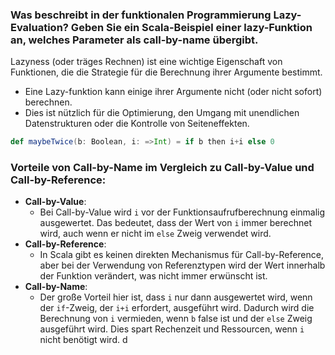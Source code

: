 ### Was beschreibt in der funktionalen Programmierung Lazy-Evaluation? Geben Sie ein Scala-Beispiel einer lazy-Funktion an, welches Parameter als call-by-name übergibt.

Lazyness (oder träges Rechnen) ist eine wichtige Eigenschaft von Funktionen, die die Strategie für die Berechnung ihrer Argumente bestimmt.
- Eine Lazy-funktion kann einige ihrer Argumente nicht (oder nicht sofort) berechnen.
- Dies ist nützlich für die Optimierung, den Umgang mit unendlichen Datenstrukturen oder die Kontrolle von Seiteneffekten.
```scala
def maybeTwice(b: Boolean, i: =>Int) = if b then i+i else 0
```

### Vorteile von Call-by-Name im Vergleich zu Call-by-Value und Call-by-Reference:

- **Call-by-Value**:
    - Bei Call-by-Value wird `i` vor der Funktionsaufrufberechnung einmalig ausgewertet. Das bedeutet, dass der Wert von `i` immer berechnet wird, auch wenn er nicht im `else` Zweig verwendet wird.
- **Call-by-Reference**:
    - In Scala gibt es keinen direkten Mechanismus für Call-by-Reference, aber bei der Verwendung von Referenztypen wird der Wert innerhalb der Funktion verändert, was nicht immer erwünscht ist.
- **Call-by-Name**:
    - Der große Vorteil hier ist, dass `i` nur dann ausgewertet wird, wenn der `if`-Zweig, der `i+i` erfordert, ausgeführt wird. Dadurch wird die Berechnung von `i` vermieden, wenn `b` false ist und der `else` Zweig ausgeführt wird. Dies spart Rechenzeit und Ressourcen, wenn `i` nicht benötigt wird.
d